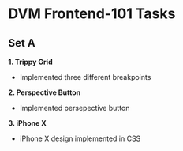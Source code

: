 # DVM Frontend-101 Tasks

## Set A

**1. Trippy Grid**
- Implemented three different breakpoints

**2. Perspective Button**
- Implemented persepective button

**3. iPhone X**
- iPhone X design implemented in CSS